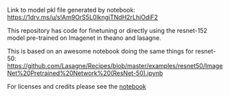 Link to model pkl file generated by notebook: https://1drv.ms/u/s!Am9OrS5L0lkngiTNdH2rLhiOdiF2

This repository has code for finetuning or directly using the resnet-152 model pre-trained on Imagenet in theano and lasagne.

This is based on an awesome notebook doing the same things for resnet-50: https://github.com/Lasagne/Recipes/blob/master/examples/resnet50/ImageNet%20Pretrained%20Network%20(ResNet-50).ipynb

For licenses and credits please see the [notebook](https://github.com/kundan2510/resnet152-pre-trained-imagenet/blob/master/ImageNet%20Pretrained%20Network%20(ResNet-152).ipynb) 
